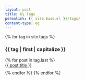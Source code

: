 ```yaml
---
layout: post
title: By Tags
permalink: {{ site.baseurl }}/tags/
content-type: eg
---
```


<style>
.category-content a {
    text-decoration: none;
    color: #4183c4;
}

.category-content a:hover {
    text-decoration: underline;
    color: #4183c4;
}
</style>

<main>
    {% for tag in site.tags %}
        <h3 id="{{ tag | first }}">{{ tag | first | capitalize }}</h3>
        {% for post in tag.last %} 
            <li id="category-content" style="padding-bottom: 0.6em; list-style: none;"><a href="{{ site.baseurl }}/{{post.url}}">{{ post.title }}</a></li>
        {% endfor %}
    {% endfor %}
    <br/>
    <br/>
</main>
